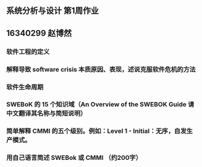 ## 系统分析与设计 第1周作业
## 16340299 赵博然
### 软件工程的定义
### 解释导致 software crisis 本质原因、表现，述说克服软件危机的方法
### 软件生命周期
### SWEBoK 的 15 个知识域（An Overview of the SWEBOK Guide 请中文翻译其名称与简短说明）
### 简单解释 CMMI 的五个级别。例如：Level 1 - Initial：无序，自发生产模式。
### 用自己语言简述 SWEBok 或 CMMI （约200字）
